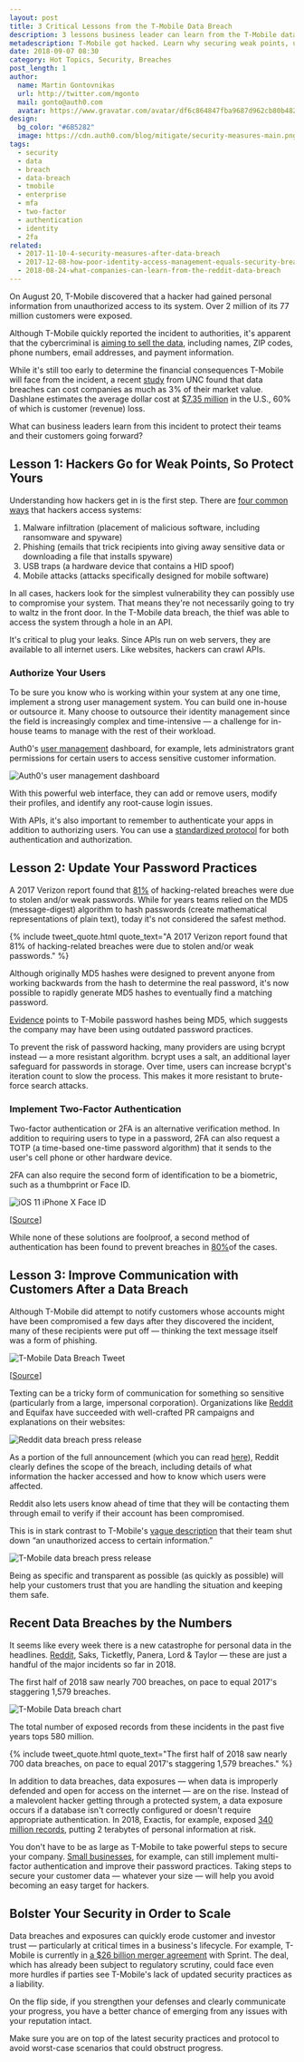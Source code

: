 ```yaml
---
layout: post
title: 3 Critical Lessons from the T-Mobile Data Breach
description: 3 lessons business leader can learn from the T-Mobile data breach to protect their teams and customers.
metadescription: T-Mobile got hacked. Learn why securing weak points, updating password practices, and improving communications after a breach are key to protect teams and customers.
date: 2018-09-07 08:30
category: Hot Topics, Security, Breaches
post_length: 1
author:
  name: Martin Gontovnikas
  url: http://twitter.com/mgonto
  mail: gonto@auth0.com
  avatar: https://www.gravatar.com/avatar/df6c864847fba9687d962cb80b482764??s=60
design:
  bg_color: "#6B5282"
  image: https://cdn.auth0.com/blog/mitigate/security-measures-main.png
tags:
  - security
  - data
  - breach
  - data-breach
  - tmobile
  - enterprise
  - mfa
  - two-factor
  - authentication
  - identity
  - 2fa
related:
  - 2017-11-10-4-security-measures-after-data-breach
  - 2017-12-08-how-poor-identity-access-management-equals-security-breaches
  - 2018-08-24-what-companies-can-learn-from-the-reddit-data-breach
---
```

On August 20, T-Mobile discovered that a hacker had gained personal information from unauthorized access to its system. Over 2 million of its 77 million customers were exposed.

Although T-Mobile quickly reported the incident to authorities, it's apparent that the cybercriminal is [aiming to sell the data](https://www.databreachtoday.com/t-mobile-database-breach-exposes-2-million-customers-data-a-11420), including names, ZIP codes, phone numbers, email addresses, and payment information.

While it's still too early to determine the financial consequences T-Mobile will face from the incident, a recent [study](https://blog.kenan-flagler.unc.edu/risky-business-the-impact-of-data-breaches/) from UNC found that data breaches can cost companies as much as 3% of their market value. Dashlane estimates the average dollar cost at [$7.35 million](https://blog.dashlane.com/data-breach-statistics-2018-forecast-everything-you-need-to-know/) in the U.S., 60% of which is customer (revenue) loss.

 What can business leaders learn from this incident to protect their teams and their customers going forward?

## Lesson 1: Hackers Go for Weak Points, So Protect Yours

Understanding how hackers get in is the first step. There are [four common ways](https://auth0.com/blog/four-cybersecurity-attacks-you-need-to-know/) that hackers access systems:

1. Malware infiltration (placement of malicious software, including ransomware and spyware)
2. Phishing (emails that trick recipients into giving away sensitive data or downloading a file that installs spyware)
3. USB traps (a hardware device that contains a HID spoof)
4. Mobile attacks (attacks specifically designed for mobile software)

In all cases, hackers look for the simplest vulnerability they can possibly use to compromise your system. That means they're not necessarily going to try to waltz in the front door. In the T-Mobile data breach, the thief was able to access the system through a hole in an API.

It's critical to plug your leaks. Since APIs run on web servers, they are available to all internet users. Like websites, hackers can crawl APIs.

### Authorize Your Users

To be sure you know who is working within your system at any one time, implement a strong user management system. You can build one in-house or outsource it. Many choose to outsource their identity management since the field is increasingly complex and time-intensive — a challenge for in-house teams to manage with the rest of their workload.

Auth0's [user management](https://auth0.com/user-management) dashboard, for example, lets administrators grant permissions for certain users to access sensitive customer information.

![Auth0's user management dashboard](https://cdn.auth0.com/blog/tmobile-breach/authorization-permissions.png)

With this powerful web interface, they can add or remove users, modify their profiles, and identify any root-cause login issues.

With APIs, it's also important to remember to authenticate your apps in addition to authorizing users. You can use a [standardized protocol](https://auth0.com/docs/api-auth) for both authentication and authorization.

## Lesson 2: Update Your Password Practices

A 2017 Verizon report found that [81%](https://blog.dashlane.com/data-breach-statistics-2018-forecast-everything-you-need-to-know/) of hacking-related breaches were due to stolen and/or weak passwords. While for years teams relied on the MD5 (message-digest) algorithm to hash passwords (create mathematical representations of plain text), today it's not considered the safest method.

{% include tweet_quote.html quote_text="A 2017 Verizon report found that 81% of hacking-related breaches were due to stolen and/or weak passwords." %}

Although originally MD5 hashes were designed to prevent anyone from working backwards from the hash to determine the real password, it's now possible to rapidly generate MD5 hashes to eventually find a matching password.

[Evidence](https://www.databreachtoday.com/t-mobile-database-breach-exposes-2-million-customers-data-a-11420) points to T-Mobile password hashes being MD5, which suggests the company may have been using outdated password practices.

To prevent the risk of password hacking, many providers are using bcrypt instead — a more resistant algorithm. bcrypt uses a salt, an additional layer safeguard for passwords in storage. Over time, users can increase bcrypt's iteration count to slow the process. This makes it more resistant to brute-force search attacks.

### Implement Two-Factor Authentication

Two-factor authentication or 2FA is an alternative verification method. In addition to requiring users to type in a password, 2FA can also request a TOTP (a time-based one-time password algorithm) that it sends to the user's cell phone or other hardware device.

2FA can also require the second form of identification to be a biometric, such as a thumbprint or Face ID.

![iOS 11 iPhone X Face ID](https://cdn.auth0.com/blog/tmobile-breach/ios11-iphone-x-face-id-hero.jpg)

[[Source](https://support.apple.com/en-us/HT208109)]

While none of these solutions are foolproof, a second method of authentication has been found to prevent breaches in [80%](https://www.slideshare.net/cheapsslsecurity/vip-strong-authentication-no-passwords-infographic-by-symantec)of the cases.

## Lesson 3: Improve Communication with Customers After a Data Breach

Although T-Mobile did attempt to notify customers whose accounts might have been compromised a few days after they discovered the incident, many of these recipients were put off — thinking the text message itself was a form of phishing.

![T-Mobile Data Breach Tweet](https://cdn.auth0.com/blog/tmobile-breach/tmobile-tweet.png)

[[Source](https://techcrunch.com/2018/08/24/t-mobile-says-hackers-stole-customer-data-in-data-breach/)]

Texting can be a tricky form of communication for something so sensitive (particularly from a large, impersonal corporation). Organizations like [Reddit](https://auth0.com/blog/what-companies-can-learn-from-the-reddit-data-breach/) and Equifax have succeeded with well-crafted PR campaigns and explanations on their websites:

![Reddit data breach press release](https://cdn.auth0.com/blog/tmobile-breach/reddit-breach-release.png)

As a portion of the full announcement (which you can read [here](https://www.reddit.com/r/announcements/comments/93qnm5/we_had_a_security_incident_heres_what_you_need_to/?st=jkk18vb3&sh=ad92bacb)), Reddit clearly defines the scope of the breach, including details of what information the hacker accessed and how to know which users were affected.

Reddit also lets users know ahead of time that they will be contacting them through email to verify if their account has been compromised.

This is in stark contrast to T-Mobile's [vague description](https://go.skimresources.com/?xs=1&url=https%3A%2F%2Fwww.t-mobile.com%2Fcustomers%2F6305378821&xguid=85UTUFk2RzAa&id=66960X1514734&checksum=fc5d6ea7126bb8e6a7af56a7049975e787946c4e625ac9ceef083a8513bb04da) that their team shut down “an unauthorized access to certain information.”

![T-Mobile data breach press release](https://cdn.auth0.com/blog/tmobile-breach/tmobile-breach-release.png)

Being as specific and transparent as possible (as quickly as possible) will help your customers trust that you are handling the situation and keeping them safe.

## Recent Data Breaches by the Numbers

It seems like every week there is a new catastrophe for personal data in the headlines. [Reddit](https://auth0.com/blog/what-companies-can-learn-from-the-reddit-data-breach/), Saks, Ticketfly, Panera, Lord & Taylor — these are just a handful of the major incidents so far in 2018.

The first half of 2018 saw nearly 700 breaches, on pace to equal 2017's staggering 1,579 breaches.

![T-Mobile Data breach chart](https://cdn.auth0.com/blog/tmobile-breach/data-breach-chart.png)

The total number of exposed records from these incidents in the past five years tops 580 million.

{% include tweet_quote.html quote_text="The first half of 2018 saw nearly 700 data breaches, on pace to equal 2017's staggering 1,579 breaches." %}

In addition to data breaches, data exposures — when data is improperly defended and open for access on the internet — are on the rise. Instead of a malevolent hacker getting through a protected system, a data exposure occurs if a database isn't correctly configured or doesn't require appropriate authentication. In 2018, Exactis, for example, exposed [340 million records](https://www.wired.com/story/exactis-database-leak-340-million-records/), putting 2 terabytes of personal information at risk.

You don't have to be as large as T-Mobile to take powerful steps to secure your company. [Small businesses](https://www.godaddy.com/garage/online-security-advice-small-business/), for example, can still implement multi-factor authentication and improve their password practices. Taking steps to secure your customer data — whatever your size — will help you avoid becoming an easy target for hackers.

## Bolster Your Security in Order to Scale

Data breaches and exposures can quickly erode customer and investor trust — particularly at critical times in a business's lifecycle. For example, T-Mobile is currently in [a $26 billion merger agreement](https://www.zdnet.com/article/t-mobile-and-sprint-to-merge-finally-strutting-5g-clout/) with Sprint. The deal, which has already been subject to regulatory scrutiny, could face even more hurdles if parties see T-Mobile's lack of updated security practices as a liability.

On the flip side, if you strengthen your defenses and clearly communicate your progress, you have a better chance of emerging from any issues with your reputation intact.

Make sure you are on top of the latest security practices and protocol to avoid worst-case scenarios that could obstruct progress.

